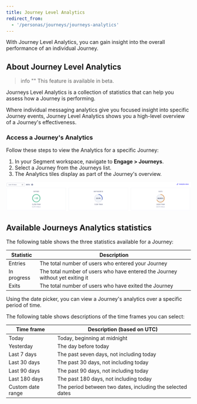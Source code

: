 ```yaml
---
title: Journey Level Analytics
redirect_from:
  - '/personas/journeys/journeys-analytics'
---
```


With Journey Level Analytics, you can gain insight into the overall performance of an individual Journey.

## About Journey Level Analytics

> info ""
> This feature is available in beta.

Journeys Level Analytics is a collection of statistics that can help you assess how a Journey is performing.

Where individual messaging analytics give you focused insight into specific Journey events, Journey Level Analytics shows you a high-level overview of a Journey's effectiveness.

### Access a Journey's Analytics

Follow these steps to view the Analytics for a specific Journey:

1. In your Segment workspace, navigate to **Engage > Journeys**.
2. Select a Journey from the Journeys list.
3. The Analytics tiles display as part of the Journey's overview.

![An in-app screenshot of Journeys Level Analytics](images/journeys_analytics_tiles.png "Journeys Level Analytics tiles")

## Available Journeys Analytics statistics

The following table shows the three statistics available for a Journey:

| Statistic   | Description                                                                   |
| ----------- | ----------------------------------------------------------------------------- |
| Entries     | The total number of users who entered your Journey                            |
| In progress | The total number of users who have entered the Journey without yet exiting it |
| Exits       | The total number of users who have exited the Journey                         |

Using the date picker, you can view a Journey's analytics over a specific period of time.

The following table shows descriptions of the time frames you can select:

| Time frame         | Description (based on UTC)                                 |
| ----------------- | ---------------------------------------------------------- |
| Today             | Today, beginning at midnight                               |
| Yesterday         | The day before today                                       |
| Last 7 days       | The past seven days, not including today                   |
| Last 30 days      | The past 30 days, not including today                      |
| Last 90 days      | The past 90 days, not including today                      |
| Last 180 days     | The past 180 days, not including today                     |
| Custom date range | The period between two dates, including the selected dates |
